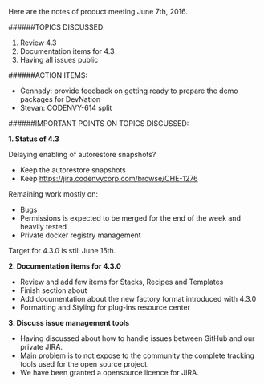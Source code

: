 Here are the notes of product meeting June 7th, 2016.

######TOPICS DISCUSSED:

1. Review 4.3
2. Documentation items for 4.3
3. Having all issues public

######ACTION ITEMS:
- Gennady: provide feedback on getting ready to prepare the demo packages for DevNation
- Stevan: CODENVY-614 split

######IMPORTANT POINTS ON TOPICS DISCUSSED:


**1. Status of 4.3**

Delaying enabling of autorestore snapshots?  
- Keep the autorestore snapshots
- Keep https://jira.codenvycorp.com/browse/CHE-1276

Remaining work mostly on:
- Bugs  
- Permissions is expected to be merged for the end of the week and heavily tested  
- Private docker registry management

Target for 4.3.0 is still June 15th.


**2. Documentation items for 4.3.0**
- Review and add few items for Stacks, Recipes and Templates
- Finish section about 
- Add documentation about the new factory format introduced with 4.3.0
- Formatting and Styling for plug-ins resource center

**3. Discuss issue management tools**
- Having discussed about how to handle issues between GitHub and our private JIRA.
- Main problem is to not expose to the community the complete tracking tools used for the open source project.
- We have been granted a opensource licence for JIRA.

